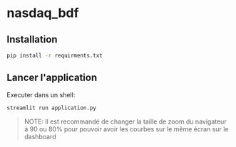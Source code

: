 # nasdaq_bdf

## Installation

```bash
pip install -r requirments.txt
```

## Lancer l'application

Executer dans un shell:

```sh
streamlit run application.py
```

> NOTE: Il est recommandé de changer la taille de zoom du navigateur à 90 ou 80% pour pouvoir avoir les courbes sur le même écran sur le dashboard